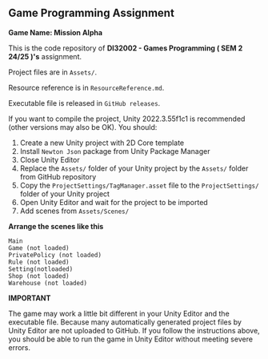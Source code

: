 ﻿## Game Programming Assignment

**Game Name: Mission Alpha**

This is the code repository of **DI32002 - Games Programming ( SEM 2 24/25 )'s** assignment.

Project files are in `Assets/`.

Resource reference is in `ResourceReference.md`.

Executable file is released in `GitHub releases`.

If you want to compile the project, Unity 2022.3.55f1c1 is recommended (other versions may also be OK). 
You should:
1. Create a new Unity project with 2D Core template
2. Install `Newton Json` package from Unity Package Manager
3. Close Unity Editor
4. Replace the `Assets/` folder of your Unity project by the `Assets/` folder from GitHub repository
5. Copy the `ProjectSettings/TagManager.asset` file to the `ProjectSettings/` folder of your Unity project
6. Open Unity Editor and wait for the project to be imported
7. Add scenes from `Assets/Scenes/` 

**Arrange the scenes like this**
```
Main
Game (not loaded)
PrivatePolicy (not loaded)
Rule (not loaded)
Setting(notloaded)
Shop (not loaded)
Warehouse (not loaded)
```

**IMPORTANT**

The game may work a little bit different in your Unity Editor and the executable file. Because many automatically generated project files by Unity Editor are not uploaded to GitHub.
If you follow the instructions above, you should be able to run the game in Unity Editor without meeting severe errors.